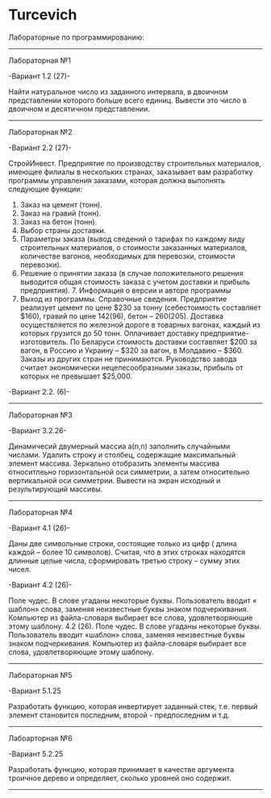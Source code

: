 # Turcevich
Лабораторные по программированию:
________________________________________________________________________________________________________________________________________

Лабораторная №1

-Вариант 1.2 (27)-

Найти натуральное число из заданного интервала, в двоичном представлении которого больше всего единиц. Вывести это число в двоичном и десятичном представлении. 
________________________________________________________________________________________________________________________________________

Лабораторная №2

-Вариант 2.2 (27)-

 СтройИнвест. Предприятие по производству строительных материалов, имеющее филиалы в нескольких странах, заказывает 
вам разработку программы управления заказами, которая должна выполнять следующие функции:
1. Заказ на цемент (тонн).
2. Заказ на гравий (тонн).
3. Заказ на бетон (тонн).
4. Выбор страны доставки.
5. Параметры заказа (вывод сведений о тарифах по каждому виду строительных материалов, о стоимости заказанных материалов, количестве вагонов, необходимых для перевозки, стоимости перевозки).
6. Решение о принятии заказа (в случае положительного решения выводится общая стоимость заказа с учетом доставки и прибыль предприятия). 7. Информация о версии и авторе программы
8. Выход из программы. Справочные сведения. Предприятие реализует цемент по цене $230 за тонну (себестоимость составляет $160), гравий по цене $142 ($96), бетон – $260 ($205). Доставка осуществляется по железной дороге в товарных вагонах, каждый из которых грузится до 50 тонн. Оплачивает доставку предприятие-изготовитель. По Беларуси стоимость доставки составляет $200 за вагон, в Россию и Украину – $320 за вагон, в Молдавию – $360. Заказы из других стран не принимаются. Руководство завода считает экономически нецелесообразными заказы, прибыль от которых не превышает $25,000.

-Вариант 2.2. (6)- 
________________________________________________________________________________________________________________________________________

Лабораторная №3

-Вариант 3.2.26-

Динамичесий двумерный массиа a(n,n) заполнить случайными числами. Удалить строку и столбец, содержащие максимальный элемент массива. Зеркально отобразить элементы массива относитлеьно горизонтальной оси симметрии, а затем относительно вертикальной оси симметрии. Вывести на экран исходный и результирующий массивы.
________________________________________________________________________________________________________________________________________

Лабораторная №4

-Вариант 4.1 (26)- 

Даны две символьные строки, состоящие только из цифр ( длина каждой – более 10 символов). Считая, что в этих строках находятся длинные целые числа, сформировать третью строку – сумму этих чисел.

-Вариант 4.2 (26)-

Поле чудес. В слове угаданы некоторые буквы. Пользователь вводит « шаблон» слова, заменяя неизвестные буквы знаком подчеркивания. Компьютер из файла-словаря выбирает все слова, удовлетворяющие этому шаблону. 4.2 (26). Поле чудес. В слове угаданы некоторые буквы. Пользователь вводит «шаблон» слова, заменяя неизвестные буквы знаком подчеркивания. Компьютер из файла-словаря выбирает все слова, удовлетворяющие этому шаблону. 
________________________________________________________________________________________________________________________________________

Лабораторная №5

-Вариант 5.1.25

Разработать функцию, которая инвертирует заданный стек, т.е. первый элемент становится последним, второй - предпоследним и т.д.
________________________________________________________________________________________________________________________________________

Лабоарторная №6

-Вариант 5.2.25

Разработать функцию, которая принимает в качестве аргумента троичное дерево и определяет, сколько уровней оно содержит.
________________________________________________________________________________________________________________________________________
